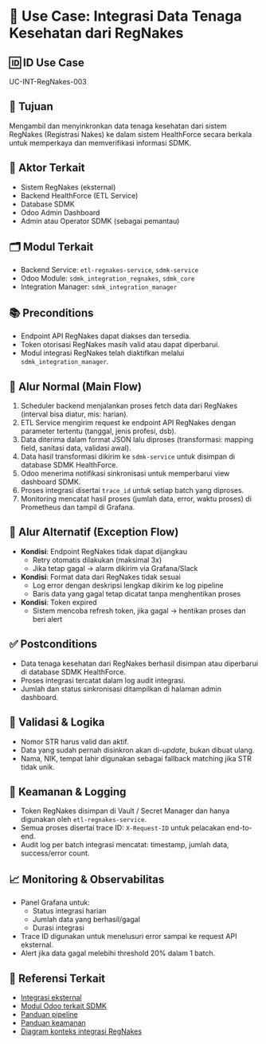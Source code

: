 # 🧩 Use Case: Integrasi Data Tenaga Kesehatan dari RegNakes

## 🆔 ID Use Case
UC-INT-RegNakes-003

## 🎯 Tujuan
Mengambil dan menyinkronkan data tenaga kesehatan dari sistem RegNakes (Registrasi Nakes) ke dalam sistem HealthForce secara berkala untuk memperkaya dan memverifikasi informasi SDMK.

## 👥 Aktor Terkait
- Sistem RegNakes (eksternal)
- Backend HealthForce (ETL Service)
- Database SDMK
- Odoo Admin Dashboard
- Admin atau Operator SDMK (sebagai pemantau)

## 🗂️ Modul Terkait
- Backend Service: `etl-regnakes-service`, `sdmk-service`
- Odoo Module: `sdmk_integration_regnakes`, `sdmk_core`
- Integration Manager: `sdmk_integration_manager`

## 📚 Preconditions
- Endpoint API RegNakes dapat diakses dan tersedia.
- Token otorisasi RegNakes masih valid atau dapat diperbarui.
- Modul integrasi RegNakes telah diaktifkan melalui `sdmk_integration_manager`.

## 🔁 Alur Normal (Main Flow)
1. Scheduler backend menjalankan proses fetch data dari RegNakes (interval bisa diatur, mis: harian).
2. ETL Service mengirim request ke endpoint API RegNakes dengan parameter tertentu (tanggal, jenis profesi, dsb).
3. Data diterima dalam format JSON lalu diproses (transformasi: mapping field, sanitasi data, validasi awal).
4. Data hasil transformasi dikirim ke `sdmk-service` untuk disimpan di database SDMK HealthForce.
5. Odoo menerima notifikasi sinkronisasi untuk memperbarui view dashboard SDMK.
6. Proses integrasi disertai `trace_id` untuk setiap batch yang diproses.
7. Monitoring mencatat hasil proses (jumlah data, error, waktu proses) di Prometheus dan tampil di Grafana.

## 🔄 Alur Alternatif (Exception Flow)
- **Kondisi**: Endpoint RegNakes tidak dapat dijangkau
  - Retry otomatis dilakukan (maksimal 3x)
  - Jika tetap gagal → alarm dikirim via Grafana/Slack
- **Kondisi**: Format data dari RegNakes tidak sesuai
  - Log error dengan deskripsi lengkap dikirim ke log pipeline
  - Baris data yang gagal tetap dicatat tanpa menghentikan proses
- **Kondisi**: Token expired
  - Sistem mencoba refresh token, jika gagal → hentikan proses dan beri alert

## ✅ Postconditions
- Data tenaga kesehatan dari RegNakes berhasil disimpan atau diperbarui di database SDMK HealthForce.
- Proses integrasi tercatat dalam log audit integrasi.
- Jumlah dan status sinkronisasi ditampilkan di halaman admin dashboard.

## 🧪 Validasi & Logika
- Nomor STR harus valid dan aktif.
- Data yang sudah pernah disinkron akan di-*update*, bukan dibuat ulang.
- Nama, NIK, tempat lahir digunakan sebagai fallback matching jika STR tidak unik.

## 🔐 Keamanan & Logging
- Token RegNakes disimpan di Vault / Secret Manager dan hanya digunakan oleh `etl-regnakes-service`.
- Semua proses disertai trace ID: `X-Request-ID` untuk pelacakan end-to-end.
- Audit log per batch integrasi mencatat: timestamp, jumlah data, success/error count.

## 📈 Monitoring & Observabilitas
- Panel Grafana untuk:
  - Status integrasi harian
  - Jumlah data yang berhasil/gagal
  - Durasi integrasi
- Trace ID digunakan untuk menelusuri error sampai ke request API eksternal.
- Alert jika data gagal melebihi threshold 20% dalam 1 batch.

## 🧩 Referensi Terkait
- [Integrasi eksternal](../integration.md)
- [Modul Odoo terkait SDMK](../odoo.md)
- [Panduan pipeline](../data_pipeline.md)
- [Panduan keamanan](../security.md)
- [Diagram konteks integrasi RegNakes](../diagrams/architecture/c4/context-diagram.puml)
